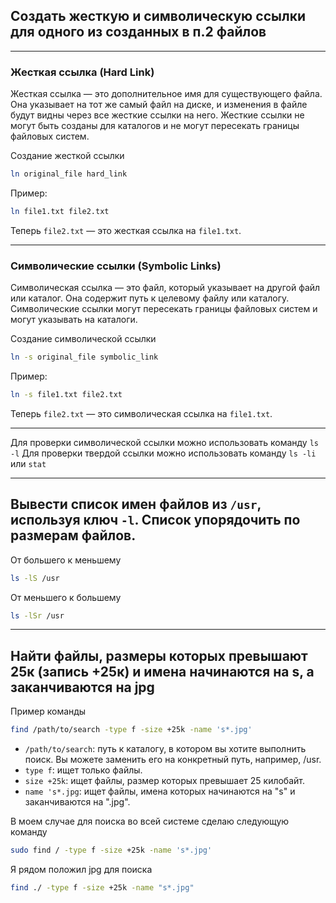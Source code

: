 ## Создать жесткую и символическую ссылки для одного из созданных в п.2 файлов

---

### Жесткая ссылка (Hard Link)

Жесткая ссылка — это дополнительное имя для существующего файла.
Она указывает на тот же самый файл на диске, и изменения в файле будут видны через все жесткие ссылки на него.
Жесткие ссылки не могут быть созданы для каталогов и не могут пересекать границы файловых систем.

Создание жесткой ссылки 

```bash
ln original_file hard_link
```

Пример: 

```bash
ln file1.txt file2.txt
```

Теперь `file2.txt` — это жесткая ссылка на `file1.txt`.

--- 

### Символические ссылки (Symbolic Links)

Символическая ссылка — это файл, который указывает на другой файл или каталог.
Она содержит путь к целевому файлу или каталогу.
Символические ссылки могут пересекать границы файловых систем и могут указывать на каталоги.

Создание символической ссылки

```bash
ln -s original_file symbolic_link
```

Пример:

```bash
ln -s file1.txt file2.txt
```

Теперь `file2.txt` — это символическая ссылка на `file1.txt`.

---

Для проверки символической ссылки можно использовать команду `ls -l`
Для проверки твердой ссылки можно использовать команду `ls -li` или `stat`

---

## Вывести список имен файлов из `/usr`, используя ключ `-l`. Список упорядочить по размерам файлов. 

От большего к меньшему 

```bash
ls -lS /usr
```

От меньшего к большему

```bash
ls -lSr /usr
```

---

## Найти файлы, размеры которых превышают 25к (запись +25к) и имена начинаются на s, а заканчиваются на jpg

Пример команды

```bash
find /path/to/search -type f -size +25k -name 's*.jpg'
```

- `/path/to/search`: путь к каталогу, в котором вы хотите выполнить поиск. Вы можете заменить его на конкретный путь, например, /usr.
- `type f`: ищет только файлы.
- `size +25k`: ищет файлы, размер которых превышает 25 килобайт.
- `name 's*.jpg`: ищет файлы, имена которых начинаются на "s" и заканчиваются на ".jpg".

В моем случае для поиска во всей системе сделаю следующую команду

```bash
sudo find / -type f -size +25k -name 's*.jpg'
```

Я рядом положил jpg для поиска 

```bash
find ./ -type f -size +25k -name "s*.jpg"
```